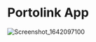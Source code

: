 # Portolink App

![Screenshot_1642097100](https://user-images.githubusercontent.com/56460839/149385026-fb7e8a87-9cf6-4627-a65f-ecb1b14c6f7e.png)
